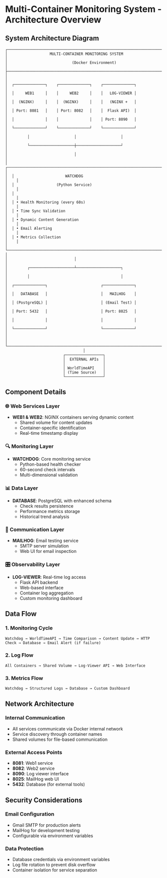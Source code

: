 # Multi-Container Monitoring System - Architecture Overview

## System Architecture Diagram

```
┌─────────────────────────────────────────────────────────────────────────────┐
│                   MULTI-CONTAINER MONITORING SYSTEM                    │
│                             (Docker Environment)                            │
├─────────────────────────────────────────────────────────────────────────────┤
│                                                                             │
│  ┌──────────────┐    ┌──────────────┐    ┌──────────────┐                   │
│  │     WEB1     │    │     WEB2     │    │   LOG-VIEWER │                   │
│  │  (NGINX)     │    │  (NGINX)     │    │   (NGINX +   │                   │
│  │ Port: 8081   │    │ Port: 8082   │    │  Flask API)  │                   │
│  │              │    │              │    │ Port: 8090   │                   │
│  └──────────────┘    └──────────────┘    └──────────────┘                   │
│         │                    │                    │                         │
│         └────────────────────┼────────────────────┘                         │
│                              │                                              │
│  ┌─────────────────────────────────────────────────────────────────────┐    │
│  │                       WATCHDOG                                      │    │
│  │                   (Python Service)                                  │    │
│  │                                                                     │    │
│  │ • Health Monitoring (every 60s)                                     │    │
│  │ • Time Sync Validation                                              │    │
│  │ • Dynamic Content Generation                                        │    │
│  │ • Email Alerting                                                    │    │
│  │ • Metrics Collection                                                │    │
│  └─────────────────────────────────────────────────────────────────────┘    │
│                              │                                              │
│         ┌────────────────────┴────────────────────┐                         │
│         │                                         │                         │
│  ┌──────────────┐                        ┌──────────────┐                   │
│  │   DATABASE   │                        │   MAILHOG    │                   │
│  │ (PostgreSQL) │                        │ (Email Test) │                   │
│  │ Port: 5432   │                        │ Port: 8025   │                   │
│  │              │                        │              │                   │
│  └──────────────┘                        └──────────────┘                   │
│                                                                             │
└─────────────────────────────────────────────────────────────────────────────┘
                                   │
                          ┌─────────────────┐
                          │  EXTERNAL APIs  │
                          │                 │
                          │ WorldTimeAPI    │
                          │ (Time Source)   │
                          └─────────────────┘
```

## Component Details

### 🌐 **Web Services Layer**
- **WEB1 & WEB2**: NGINX containers serving dynamic content
  - Shared volume for content updates
  - Container-specific identification
  - Real-time timestamp display

### 🔍 **Monitoring Layer**
- **WATCHDOG**: Core monitoring service
  - Python-based health checker
  - 60-second check intervals
  - Multi-dimensional validation

### 📊 **Data Layer**
- **DATABASE**: PostgreSQL with enhanced schema
  - Check results persistence
  - Performance metrics storage
  - Historical trend analysis

### 📧 **Communication Layer**
- **MAILHOG**: Email testing service
  - SMTP server simulation
  - Web UI for email inspection

### 🎛️ **Observability Layer**
- **LOG-VIEWER**: Real-time log access
  - Flask API backend
  - Web-based interface
  - Container log aggregation
  - Custom monitoring dashboard

## Data Flow

### 1. **Monitoring Cycle**
```
Watchdog → WorldTimeAPI → Time Comparison → Content Update → HTTP Check → Database → Email Alert (if failure)
```

### 2. **Log Flow**
```
All Containers → Shared Volume → Log-Viewer API → Web Interface
```

### 3. **Metrics Flow**
```
Watchdog → Structured Logs → Database → Custom Dashboard
```

## Network Architecture

### **Internal Communication**
- All services communicate via Docker internal network
- Service discovery through container names
- Shared volumes for file-based communication

### **External Access Points**
- **8081**: Web1 service
- **8082**: Web2 service  
- **8090**: Log viewer interface
- **8025**: MailHog web UI
- **5432**: Database (for external tools)

## Security Considerations

### **Email Configuration**
- Gmail SMTP for production alerts
- MailHog for development testing
- Configurable via environment variables

### **Data Protection**
- Database credentials via environment variables
- Log file rotation to prevent disk overflow
- Container isolation for service separation

